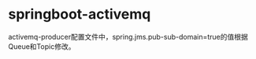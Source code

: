 # springboot-activemq
activemq-producer配置文件中，spring.jms.pub-sub-domain=true的值根据Queue和Topic修改。


         
       
     
